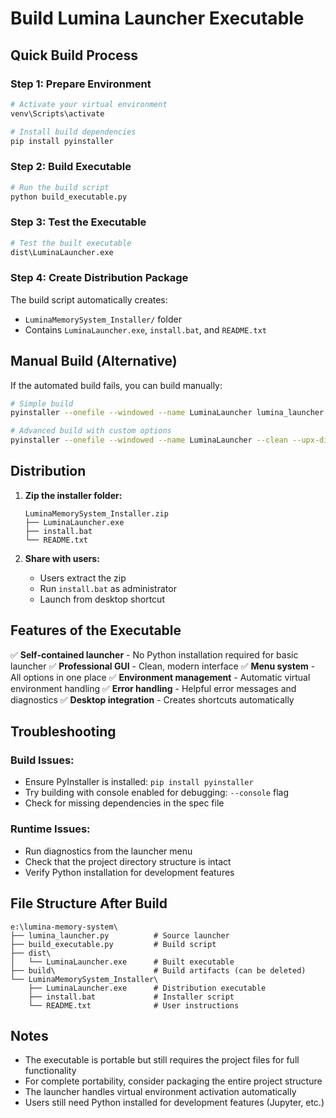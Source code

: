 # Build Lumina Launcher Executable

## Quick Build Process

### Step 1: Prepare Environment
```bash
# Activate your virtual environment
venv\Scripts\activate

# Install build dependencies
pip install pyinstaller
```

### Step 2: Build Executable
```bash
# Run the build script
python build_executable.py
```

### Step 3: Test the Executable
```bash
# Test the built executable
dist\LuminaLauncher.exe
```

### Step 4: Create Distribution Package
The build script automatically creates:
- `LuminaMemorySystem_Installer/` folder
- Contains `LuminaLauncher.exe`, `install.bat`, and `README.txt`

## Manual Build (Alternative)

If the automated build fails, you can build manually:

```bash
# Simple build
pyinstaller --onefile --windowed --name LuminaLauncher lumina_launcher.py

# Advanced build with custom options
pyinstaller --onefile --windowed --name LuminaLauncher --clean --upx-dir upx lumina_launcher.py
```

## Distribution

1. **Zip the installer folder:**
   ```
   LuminaMemorySystem_Installer.zip
   ├── LuminaLauncher.exe
   ├── install.bat
   └── README.txt
   ```

2. **Share with users:**
   - Users extract the zip
   - Run `install.bat` as administrator
   - Launch from desktop shortcut

## Features of the Executable

✅ **Self-contained launcher** - No Python installation required for basic launcher
✅ **Professional GUI** - Clean, modern interface
✅ **Menu system** - All options in one place
✅ **Environment management** - Automatic virtual environment handling
✅ **Error handling** - Helpful error messages and diagnostics
✅ **Desktop integration** - Creates shortcuts automatically

## Troubleshooting

### Build Issues:
- Ensure PyInstaller is installed: `pip install pyinstaller`
- Try building with console enabled for debugging: `--console` flag
- Check for missing dependencies in the spec file

### Runtime Issues:
- Run diagnostics from the launcher menu
- Check that the project directory structure is intact
- Verify Python installation for development features

## File Structure After Build

```
e:\lumina-memory-system\
├── lumina_launcher.py          # Source launcher
├── build_executable.py         # Build script
├── dist\
│   └── LuminaLauncher.exe      # Built executable
├── build\                      # Build artifacts (can be deleted)
└── LuminaMemorySystem_Installer\
    ├── LuminaLauncher.exe      # Distribution executable
    ├── install.bat             # Installer script
    └── README.txt              # User instructions
```

## Notes

- The executable is portable but still requires the project files for full functionality
- For complete portability, consider packaging the entire project structure
- The launcher handles virtual environment activation automatically
- Users still need Python installed for development features (Jupyter, etc.)